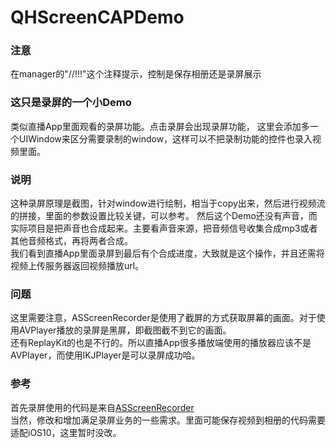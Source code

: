 # QHScreenCAPDemo

### 注意  
在manager的"//!!!"这个注释提示，控制是保存相册还是录屏展示

### 这只是录屏的一个小Demo  
类似直播App里面观看的录屏功能。点击录屏会出现录屏功能，
这里会添加多一个UIWindow来区分需要录制的window，这样可以不把录制功能的控件也录入视频里面。

### 说明
这种录屏原理是截图，针对window进行绘制，相当于copy出来，然后进行视频流的拼接，里面的参数设置比较关键，可以参考。
然后这个Demo还没有声音，而实际项目是把声音也合成起来。主要看声音来源，把音频信号收集合成mp3或者其他音频格式，再将两者合成。  
我们看到直播App里面录屏到最后有个合成进度，大致就是这个操作，并且还需将视频上传服务器返回视频播放url。

### 问题
这里需要注意，ASScreenRecorder是使用了截屏的方式获取屏幕的画面。对于使用AVPlayer播放的录屏是黑屏，即截图截不到它的画面。  
还有ReplayKit的也是不行的。所以直播App很多播放端使用的播放器应该不是AVPlayer，而使用IKJPlayer是可以录屏成功哈。

### 参考
首先录屏使用的代码是来自[ASScreenRecorder](https://github.com/alskipp/ASScreenRecorder)  
当然，修改和增加满足录屏业务的一些需求。里面可能保存视频到相册的代码需要适配iOS10，这里暂时没改。
